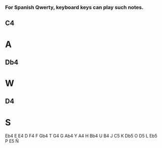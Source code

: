 ### For Spanish Qwerty, keyboard keys can play such notes.

## C4
# A
## Db4
# W
## D4
# S
Eb4		E
E4		D
F4		F
Gb4		T
G4		G
Ab4		Y
A4		H
Bb4		U
B4		J
C5		K
Db5		O
D5		L
Eb5		P
E5		Ñ
